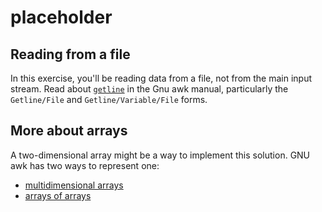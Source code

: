 # placeholder

## Reading from a file

In this exercise, you'll be reading data from a file, not from the main input stream. 
Read about [`getline`][getline] in the Gnu awk manual,
particularly the `Getline/File` and `Getline/Variable/File` forms.

## More about arrays

A two-dimensional array might be a way to implement this solution.
GNU awk has two ways to represent one:

* [multidimensional arrays][multi]
* [arrays of arrays][a-of-a]

[getline]: https://www.gnu.org/software/gawk/manual/html_node/Getline.html
[multi]: https://www.gnu.org/software/gawk/manual/html_node/Multidimensional.html
[a-of-a]: https://www.gnu.org/software/gawk/manual/html_node/Arrays-of-Arrays.html
